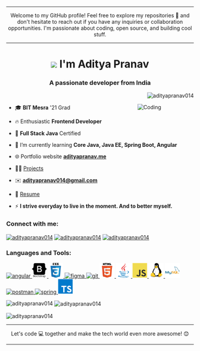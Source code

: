 <hr>
<p align="center">Welcome to my GitHub profile! Feel free to explore my repositories 🚀 and don't hesitate to reach out if you have any inquiries or collaboration opportunities. I'm passionate about coding, open source, and building cool stuff.</p>
<hr>

<h1 align="center"><img width="7%"src="https://cdn-icons-png.flaticon.com/512/4456/4456155.png"> I'm Aditya Pranav</h1>
<h3 align="center">A passionate developer from India</h3>

<p align="right"> <img src="https://komarev.com/ghpvc/?username=adityapranav014&label=Profile%20views&color=0e75b6&style=flat" alt="adityapranav014" /> </p>


 <img align="right" alt="Coding" width="30%" src="https://media.giphy.com/media/EOmYN5kVP3W2Lyn6dx/giphy.gif"> 

- 🎓 **BIT Mesra** '21 Grad
 
- 🔥 Enthusiastic **Frontend Developer**
 
- 📜 **Full Stack Java** Certified 

- 📖 I’m currently learning **Core Java, Java EE, Spring Boot, Angular**

- 🌐 Portfolio website **<a href="https://adityapranav.me/" target="_blank" alt="adityapranav.me" height="30" width="40" />adityapranav.me</a>**

- 👨‍💻 <a href="https://github.com/adityapranav014?tab=repositories" target="blank" alt="project" height="30" width="40" />Projects</a>

- ✉️ **adityapranav014@gmail.com**

- 📄 <a href="https://drive.google.com/file/d/1U_jvRucCGX8PewwnAV8n2MMQyahN1L4-/view" target="blank" alt="Resume" height="30" width="40" />Resume</a>
 
- ⚡ **I strive everyday to live in the moment. And to better myself.**

<h3 align="left">Connect with me:</h3>
<p align="left">
<a href="https://linkedin.com/in/adityapranav014" target="blank"><img align="center" src="https://raw.githubusercontent.com/rahuldkjain/github-profile-readme-generator/master/src/images/icons/Social/linked-in-alt.svg" alt="adityapranav014" height="30" width="40" /></a>
<a href="https://www.behance.net/adityapranav014" target="blank"><img align="center" src="https://raw.githubusercontent.com/rahuldkjain/github-profile-readme-generator/master/src/images/icons/Social/behance.svg" alt="adityapranav014" height="30" width="40" /></a>
<a href="https://www.hackerrank.com/adityapranav014" target="blank"><img align="center" src="https://raw.githubusercontent.com/rahuldkjain/github-profile-readme-generator/master/src/images/icons/Social/hackerrank.svg" alt="adityapranav014" height="30" width="40" /></a>
</p>

<h3 align="left">Languages and Tools:</h3>
<p align="left"> <a href="https://angular.io" target="_blank" rel="noreferrer"> <img src="https://angular.io/assets/images/logos/angular/angular.svg" alt="angular" width="40" height="40"/> </a> <a href="https://getbootstrap.com" target="_blank" rel="noreferrer"> <img src="https://raw.githubusercontent.com/devicons/devicon/master/icons/bootstrap/bootstrap-plain-wordmark.svg" alt="bootstrap" width="40" height="40"/> </a> <a href="https://www.w3schools.com/css/" target="_blank" rel="noreferrer"> <img src="https://raw.githubusercontent.com/devicons/devicon/master/icons/css3/css3-original-wordmark.svg" alt="css3" width="40" height="40"/> </a> <a href="https://www.figma.com/" target="_blank" rel="noreferrer"> <img src="https://www.vectorlogo.zone/logos/figma/figma-icon.svg" alt="figma" width="40" height="40"/> </a> <a href="https://git-scm.com/" target="_blank" rel="noreferrer"> <img src="https://www.vectorlogo.zone/logos/git-scm/git-scm-icon.svg" alt="git" width="40" height="40"/> </a> <a href="https://www.w3.org/html/" target="_blank" rel="noreferrer"> <img src="https://raw.githubusercontent.com/devicons/devicon/master/icons/html5/html5-original-wordmark.svg" alt="html5" width="40" height="40"/> </a> <a href="https://www.java.com" target="_blank" rel="noreferrer"> <img src="https://raw.githubusercontent.com/devicons/devicon/master/icons/java/java-original.svg" alt="java" width="40" height="40"/> </a> <a href="https://developer.mozilla.org/en-US/docs/Web/JavaScript" target="_blank" rel="noreferrer"> <img src="https://raw.githubusercontent.com/devicons/devicon/master/icons/javascript/javascript-original.svg" alt="javascript" width="40" height="40"/> </a> <a href="https://www.linux.org/" target="_blank" rel="noreferrer"> <img src="https://raw.githubusercontent.com/devicons/devicon/master/icons/linux/linux-original.svg" alt="linux" width="40" height="40"/> </a> <a href="https://www.mysql.com/" target="_blank" rel="noreferrer"> <img src="https://raw.githubusercontent.com/devicons/devicon/master/icons/mysql/mysql-original-wordmark.svg" alt="mysql" width="40" height="40"/> </a> <a href="https://postman.com" target="_blank" rel="noreferrer"> <img src="https://www.vectorlogo.zone/logos/getpostman/getpostman-icon.svg" alt="postman" width="40" height="40"/> </a> <a href="https://spring.io/" target="_blank" rel="noreferrer"> <img src="https://www.vectorlogo.zone/logos/springio/springio-icon.svg" alt="spring" width="40" height="40"/> </a> <a href="https://www.typescriptlang.org/" target="_blank" rel="noreferrer"> <img src="https://raw.githubusercontent.com/devicons/devicon/master/icons/typescript/typescript-original.svg" alt="typescript" width="40" height="40"/> </a> </p>

<p><img align="left" src="https://github-readme-stats.vercel.app/api/top-langs?username=adityapranav014&show_icons=true&locale=en&layout=compact" alt="adityapranav014" /></p>

<p>&nbsp;<img align="center" src="https://github-readme-stats.vercel.app/api?username=adityapranav014&show_icons=true&locale=en" alt="adityapranav014" /></p>

<p><img align="center" src="https://github-readme-streak-stats.herokuapp.com/?user=adityapranav014&" alt="adityapranav014" /></p>

<hr>
<p align="center">Let's code 💻 together and make the tech world even more awesome! 😊 </p>
<hr>

